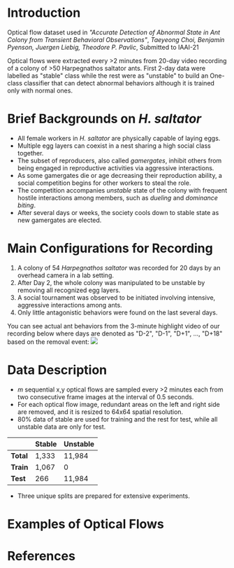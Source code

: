 <!-- # OpticalFlows_HsAnts -->

# Introduction
Optical flow dataset used in 
*"Accurate Detection of Abnormal State in Ant Colony from Transient Behavioral Observations"*,
*Taeyeong Choi, Benjamin Pyenson, Juergen Liebig, Theodore P. Pavlic*, 
Submitted to IAAI-21

Optical flows were extracted every >2 minutes from 20-day video recording of a colony of >50 Harpegnathos saltator ants.
First 2-day data were labelled as "stable" class while the rest were as "unstable" to build an One-class classifier that can 
detect abnormal behaviors although it is trained only with normal ones.  

# Brief Backgrounds on *H. saltator*

- All female workers in *H. saltator* are physically capable of laying eggs.  
- Multiple egg layers can coexist in a nest sharing a high social class together. 
- The subset of reproducers, also called *gamergates*, inhibit others from being engaged in reproductive activities via aggressive interactions.
- As some gamergates die or age decreasing their reproduction ability, a social competition begins for other workers to steal the role. 
- The competition accompanies *unstable* state of the colony with frequent hostile interactions among members, such as *dueling* and *dominance biting*. 
- After several days or weeks, the society cools down to stable state as new gamergates are elected.  

# Main Configurations for Recording

1. A colony of 54 *Harpegnathos saltator* was recorded for 20 days by an overhead camera in a lab setting. 
1. After Day 2, the whole colony was manipulated to be unstable by removing all recognized egg layers. 
1. A social tournament was observed to be initiated involving intensive, aggressive interactions among ants. 
1. Only little antagonistic behaviors were found on the last several days. 

You can see actual ant behaviors from the 3-minute highlight video of our recording below where days are denoted as "D-2", "D-1", "D+1", ..., "D+18" based on the removal event: 
[![](http://img.youtube.com/vi/eGFQb45QejQ/0.jpg)](http://www.youtube.com/watch?v=eGFQb45QejQ "")

# Data Description

- *m* sequential x,y optical flows are sampled every >2 minutes each from two consecutive frame images at the interval of 0.5 seconds. 
- For each optical flow image, redundant areas on the left and right side are removed, and it is resized to 64x64 spatial resolution. 
- 80% data of stable are used for training and the rest for test, while all unstable data are only for test. 

|           | Stable | Unstable |
|-----------|--------|----------|
| **Total** | 1,333  | 11,984   |
| **Train** | 1,067  | 0        |
| **Test**  | 266    | 11,984   |

- Three unique splits are prepared for extensive experiments. 


# Examples of Optical Flows

# References
